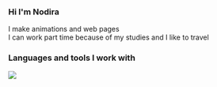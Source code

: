 ### Hi I'm Nodira 
<!-- About myself-->
I make animations and web pages<br/>
I can work part time because of my studies and I like to travel

### Languages and tools I work with
<code><img src="https://play.google.com/store/apps/details?id=com.codeliber.html&hl=ru&gl=US"></code>
<!--[https://ru.wikipedia.org/wiki/HTML]-->

